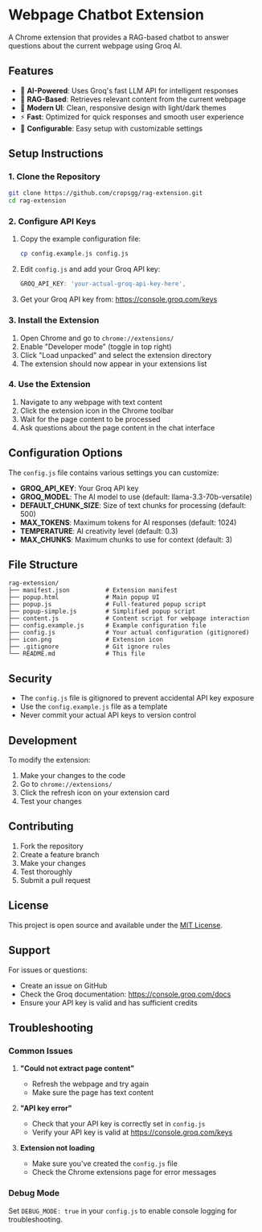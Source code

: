 # Webpage Chatbot Extension

A Chrome extension that provides a RAG-based chatbot to answer questions about the current webpage using Groq AI.

## Features

- 🤖 **AI-Powered**: Uses Groq's fast LLM API for intelligent responses
- 📖 **RAG-Based**: Retrieves relevant content from the current webpage
- 🎨 **Modern UI**: Clean, responsive design with light/dark themes
- ⚡ **Fast**: Optimized for quick responses and smooth user experience
- 🔧 **Configurable**: Easy setup with customizable settings

## Setup Instructions

### 1. Clone the Repository

```bash
git clone https://github.com/cropsgg/rag-extension.git
cd rag-extension
```

### 2. Configure API Keys

1. Copy the example configuration file:
   ```bash
   cp config.example.js config.js
   ```

2. Edit `config.js` and add your Groq API key:
   ```javascript
   GROQ_API_KEY: 'your-actual-groq-api-key-here',
   ```

3. Get your Groq API key from: https://console.groq.com/keys

### 3. Install the Extension

1. Open Chrome and go to `chrome://extensions/`
2. Enable "Developer mode" (toggle in top right)
3. Click "Load unpacked" and select the extension directory
4. The extension should now appear in your extensions list

### 4. Use the Extension

1. Navigate to any webpage with text content
2. Click the extension icon in the Chrome toolbar
3. Wait for the page content to be processed
4. Ask questions about the page content in the chat interface

## Configuration Options

The `config.js` file contains various settings you can customize:

- **GROQ_API_KEY**: Your Groq API key
- **GROQ_MODEL**: The AI model to use (default: llama-3.3-70b-versatile)
- **DEFAULT_CHUNK_SIZE**: Size of text chunks for processing (default: 500)
- **MAX_TOKENS**: Maximum tokens for AI responses (default: 1024)
- **TEMPERATURE**: AI creativity level (default: 0.3)
- **MAX_CHUNKS**: Maximum chunks to use for context (default: 3)

## File Structure

```
rag-extension/
├── manifest.json          # Extension manifest
├── popup.html             # Main popup UI
├── popup.js               # Full-featured popup script
├── popup-simple.js        # Simplified popup script
├── content.js             # Content script for webpage interaction
├── config.example.js      # Example configuration file
├── config.js              # Your actual configuration (gitignored)
├── icon.png               # Extension icon
├── .gitignore             # Git ignore rules
└── README.md              # This file
```

## Security

- The `config.js` file is gitignored to prevent accidental API key exposure
- Use the `config.example.js` file as a template
- Never commit your actual API keys to version control

## Development

To modify the extension:

1. Make your changes to the code
2. Go to `chrome://extensions/`
3. Click the refresh icon on your extension card
4. Test your changes

## Contributing

1. Fork the repository
2. Create a feature branch
3. Make your changes
4. Test thoroughly
5. Submit a pull request

## License

This project is open source and available under the [MIT License](LICENSE).

## Support

For issues or questions:
- Create an issue on GitHub
- Check the Groq documentation: https://console.groq.com/docs
- Ensure your API key is valid and has sufficient credits

## Troubleshooting

### Common Issues

1. **"Could not extract page content"**
   - Refresh the webpage and try again
   - Make sure the page has text content

2. **"API key error"**
   - Check that your API key is correctly set in `config.js`
   - Verify your API key is valid at https://console.groq.com/keys

3. **Extension not loading**
   - Make sure you've created the `config.js` file
   - Check the Chrome extensions page for error messages

### Debug Mode

Set `DEBUG_MODE: true` in your `config.js` to enable console logging for troubleshooting. 